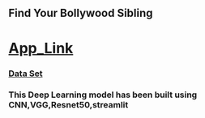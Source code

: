 ## Find Your Bollywood Sibling

# [App_Link](https://share.streamlit.io/amitprna/your_bollywood_sibling/app.py)

### [Data Set](https://www.kaggle.com/sushilyadav1998/bollywood-celeb-localized-face-dataset)

### This Deep Learning model has been built using CNN,VGG,Resnet50,streamlit
